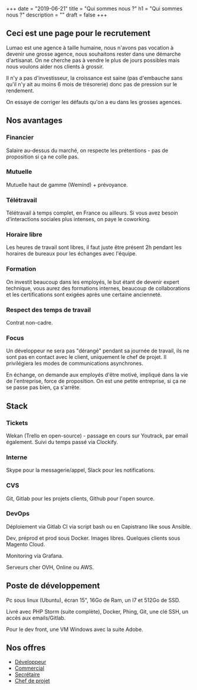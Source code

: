 +++
date = "2019-06-21"
title = "Qui sommes nous ?"
h1 = "Qui sommes nous ?"
description = ""
draft = false
+++

## Ceci est une page pour le recrutement

Lumao est une agence à taille humaine, nous n'avons pas vocation à devenir une grosse agence, nous souhaitons rester 
dans une démarche d'artisanat. On ne cherche pas à vendre le plus de jours possibles mais nous voulons aider nos clients
à grossir.

Il n'y a pas d'investisseur, la croissance est saine (pas d'embauche sans qu'il n'y ait au moins 6 mois de trésorerie)
donc pas de pression sur le rendement.

On essaye de corriger les défauts qu'on a eu dans les grosses agences.

## Nos avantages

### Financier

Salaire au-dessus du marché, on respecte les prétentions - pas de proposition si ça ne colle pas.

### Mutuelle

Mutuelle haut de gamme (Wemind) + prévoyance.

### Télétravail

Télétravail à temps complet, en France ou ailleurs. Si vous avez besoin d’interactions sociales plus intenses, on paye
le coworking.

### Horaire libre

Les heures de travail sont libres, il faut juste être présent 2h pendant les horaires de bureaux pour les échanges avec l'équipe.

### Formation

On investit beaucoup dans les employés, le but étant de devenir expert technique, vous aurez des formations internes,
beaucoup de collaborations et les certifications sont exigées après une certaine ancienneté.

### Respect des temps de travail

Contrat non-cadre.

### Focus

Un développeur ne sera pas "dérangé" pendant sa journée de travail, ils ne sont pas en contact avec le client, uniquement
le chef de projet. Il privilégiera les modes de communications asynchrones.

En échange, on demande aux employés d'être motivé, impliqué dans la vie de l'entreprise, force de proposition. On est une
petite entreprise, si ça ne se passe pas bien, ça s'arrête.

## Stack

### Tickets

Wekan (Trello en open-source) - passage en cours sur Youtrack, par email également.
Suivi du temps passé via Clockify.

### Interne

Skype pour la messagerie/appel, Slack pour les notifications.

### CVS

Git, Gitlab pour les projets clients, Github pour l'open source.

### DevOps

Déploiement via Gitlab CI via script bash ou en Capistrano like sous Ansible.

Dev, préprod et prod sous Docker. Images libres. Quelques clients sous Magento Cloud.

Monitoring via Grafana.

Serveurs cher OVH, Online ou AWS.

## Poste de développement

Pc sous linux (Ubuntu), écran 15", 16Go de Ram, un I7 et 512Go de SSD.

Livré avec PHP Storm (suite complète), Docker, Phing, Git, une clé SSH, un accès aux emails/Gitlab.

Pour le dev front, une VM Windows avec la suite Adobe.

## Nos offres

- [Développeur](/post/job-magento/)
- [Commercial](/post/job-bizdev/)
- [Secrétaire](/post/job-secretaire/)
- [Chef de projet](/post/job-cdp/)
